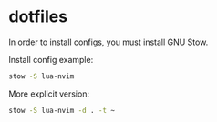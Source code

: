 # dotfiles

In order to install configs, you must install GNU Stow.

Install config example:

```bash
stow -S lua-nvim
```

More explicit version:

```bash
stow -S lua-nvim -d . -t ~
```
